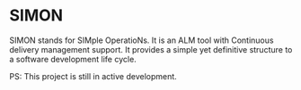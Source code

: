 SIMON
=====

SIMON stands for SIMple OperatioNs. It is an ALM tool with Continuous delivery management support. It provides a simple yet definitive structure to a software development life cycle.

PS: This project is still in active development.
